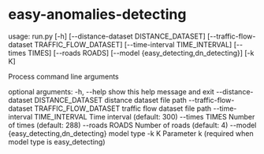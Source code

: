 # easy-anomalies-detecting
usage: run.py [-h] [--distance-dataset DISTANCE_DATASET] [--traffic-flow-dataset TRAFFIC_FLOW_DATASET] [--time-interval TIME_INTERVAL] [--times TIMES] [--roads ROADS] [--model {easy_detecting,dn_detecting}] [-k K]

Process command line arguments

optional arguments:
  -h, --help            show this help message and exit
  --distance-dataset DISTANCE_DATASET
                        distance dataset file path
  --traffic-flow-dataset TRAFFIC_FLOW_DATASET
                        traffic flow dataset file path
  --time-interval TIME_INTERVAL
                        Time interval (default: 300)
  --times TIMES         Number of times (default: 288)
  --roads ROADS         Number of roads (default: 4)
  --model {easy_detecting,dn_detecting}
                        model type
  -k K                  Parameter k (required when model type is easy_detecting)